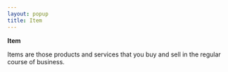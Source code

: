 ```yaml
---
layout: popup
title: Item
---
```



**Item**


Items are those products and services that you buy and sell in the regular course of business.
